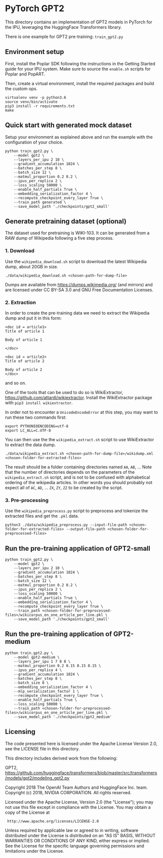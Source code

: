 # PyTorch GPT2

This directory contains an implementation of GPT2 models in PyTorch for the IPU, leveraging the HuggingFace Transformers library. 

There is one example for GPT2 pre-training: `train_gpt2.py`

## Environment setup

First, install the Poplar SDK following the instructions in the Getting Started guide for your IPU system. Make sure to source the `enable.sh` scripts for Poplar and PopART.

Then, create a virtual environment, install the required packages and build the custom ops.

```console
virtualenv venv -p python3.6
source venv/bin/activate
pip3 install -r requirements.txt
make
```

## Quick start with generated mock dataset

Setup your environment as explained above and run the example with the configuration of your choice.

```console
python train_gpt2.py \
    --model gpt2 \
    --layers_per_ipu 2 10 \
    --gradient_accumulation 1024 \
    --batches_per_step 8 \
    --batch_size 12 \
    --matmul_proportion 0.2 0.2 \
    --ipus_per_replica 2 \
    --loss_scaling 50000 \
    --enable_half_partials True \
    --embedding_serialization_factor 4 \
    --recompute_checkpoint_every_layer True \
    --train_path generated \
    --save_model_path './checkpoints/gpt2_small'
```



## Generate pretraining dataset (optional)

The dataset used for pretraining is WIKI-103. It can be generated from a RAW dump of Wikipedia following a five step process.

### 1. Download

Use the `wikipedia_download.sh` script to download the latest Wikipedia dump, about 20GB in size.

```console
./data/wikipedia_download.sh <chosen-path-for-dump-file>
```

Dumps are available from <https://dumps.wikimedia.org/> (and mirrors) and are licensed under CC BY-SA 3.0 and GNU Free Documentation Licenses.

### 2. Extraction

In order to create the pre-training data we need to extract the Wikipedia dump and put it in this form:

```text
<doc id = article1>
Title of article 1

Body of article 1

</doc>

<doc id = article2>
Title of article 2

Body of article 2
</doc>
```

and so on.

One of the tools that can be used to do so is WikiExtractor, <https://github.com/attardi/wikiextractor>.
Install the WikiExtractor package with `pip3 install wikiextractor`.

In order not to encounter a `UnicodeEncodeError` at this step, you may want to run these two commands first:

```console
export PYTHONIOENCODING=utf-8
export LC_ALL=C.UTF-8
```

You can then use the the `wikipedia_extract.sh` script to use WikiExtractor to extract the data dump.

```console
./data/wikipedia_extract.sh <chosen-path-for-dump-file>/wikidump.xml <chosen-folder-for-extracted-files>
```

The result should be a folder containing directories named `AA`, `AB`, ...
Note that the number of directories depends on the parameters of the `wikipedia_extract.sh` script, and is not to be confused with alphabetical ordering of the wikipedia articles.
In other words you should probably not expect all of `AC`, `AD`, ... `ZX`, `ZY`, `ZZ` to be created by the script.

### 3. Pre-processing

Use the `wikipedia_preprocess.py` script to preprocess and tokenize the extracted files and get the `.pkl` data.

```console
python3 ./data/wikipedia_preprocess.py --input-file-path <chosen-folder-for-extracted-files> --output-file-path <chosen-folder-for-preprocessed-files>
```

## Run the pre-training application of GPT2-small

```console
python train_gpt2.py \
    --model gpt2 \
    --layers_per_ipu 2 10 \
    --gradient_accumulation 1024 \
    --batches_per_step 8 \
    --batch_size 12 \
    --matmul_proportion 0.2 0.2 \
    --ipus_per_replica 2 \
    --loss_scaling 50000 \
    --enable_half_partials True \
    --embedding_serialization_factor 4 \
    --recompute_checkpoint_every_layer True \
    --train_path <chosen-folder-for-preprocessed-files>/wikicorpus_en_one_article_per_line.pkl \
    --save_model_path './checkpoints/gpt2_small'
```

## Run the pre-training application of GPT2-medium

```console
python train_gpt2.py \
    --model gpt2-medium \
    --layers_per_ipu 1 7 8 8 \
    --matmul_proportion 0.2 0.15 0.15 0.15 \
    --ipus_per_replica 4 \
    --gradient_accumulation 1024 \
    --batches_per_step 8 \
    --batch_size 8 \
    --embedding_serialization_factor 4 \
    --mlp_serialization_factor 1 \
    --recompute_checkpoint_every_layer True \
    --enable_half_partials True \
    --loss_scaling 50000 \
    --train_path <chosen-folder-for-preprocessed-files>/wikicorpus_en_one_article_per_line.pkl \
    --save_model_path './checkpoints/gpt2_medium'
```



## Licensing

The code presented here is licensed under the Apache License Version 2.0, see the LICENSE file in this directory.

This directory includes derived work from the following:

GPT2, https://github.com/huggingface/transformers/blob/master/src/transformers/models/gpt2/modeling_gpt2.py

Copyright 2018 The OpenAI Team Authors and HuggingFace Inc. team.
Copyright (c) 2018, NVIDIA CORPORATION.  All rights reserved.

Licensed under the Apache License, Version 2.0 (the "License");
you may not use this file except in compliance with the License.
You may obtain a copy of the License at

     http://www.apache.org/licenses/LICENSE-2.0

Unless required by applicable law or agreed to in writing, software
distributed under the License is distributed on an "AS IS" BASIS,
WITHOUT WARRANTIES OR CONDITIONS OF ANY KIND, either express or implied.
See the License for the specific language governing permissions and
limitations under the License.


